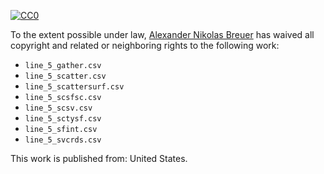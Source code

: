 [![CC0](http://i.creativecommons.org/p/zero/1.0/88x31.png)](http://creativecommons.org/publicdomain/zero/1.0/)

To the extent possible under law, [Alexander Nikolas Breuer](http://dial3343.org) has waived all copyright and related or neighboring rights to the following work:

* `line_5_gather.csv`
* `line_5_scatter.csv`
* `line_5_scattersurf.csv`
* `line_5_scsfsc.csv`
* `line_5_scsv.csv`
* `line_5_sctysf.csv`
* `line_5_sfint.csv`
* `line_5_svcrds.csv`

This work is published from: United States.
